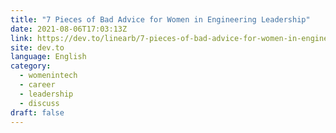 ```yaml
---
title: "7 Pieces of Bad Advice for Women in Engineering Leadership"
date: 2021-08-06T17:03:13Z
link: https://dev.to/linearb/7-pieces-of-bad-advice-for-women-in-engineering-leadership-249l?utm_medium=RSS&utm_source=news.12bit.vn
site: dev.to
language: English
category:
  - womenintech
  - career
  - leadership
  - discuss
draft: false
---
```


